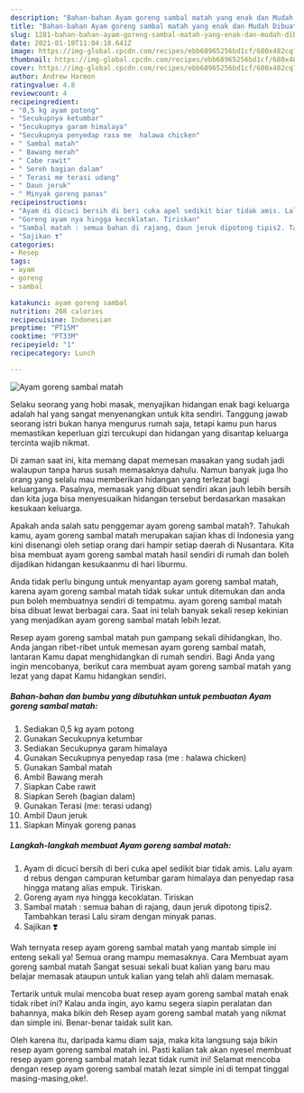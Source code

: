 ```yaml
---
description: "Bahan-bahan Ayam goreng sambal matah yang enak dan Mudah Dibuat"
title: "Bahan-bahan Ayam goreng sambal matah yang enak dan Mudah Dibuat"
slug: 1281-bahan-bahan-ayam-goreng-sambal-matah-yang-enak-dan-mudah-dibuat
date: 2021-01-10T11:04:18.641Z
image: https://img-global.cpcdn.com/recipes/ebb68965256bd1cf/680x482cq70/ayam-goreng-sambal-matah-foto-resep-utama.jpg
thumbnail: https://img-global.cpcdn.com/recipes/ebb68965256bd1cf/680x482cq70/ayam-goreng-sambal-matah-foto-resep-utama.jpg
cover: https://img-global.cpcdn.com/recipes/ebb68965256bd1cf/680x482cq70/ayam-goreng-sambal-matah-foto-resep-utama.jpg
author: Andrew Harmon
ratingvalue: 4.8
reviewcount: 4
recipeingredient:
- "0,5 kg ayam potong"
- "Secukupnya ketumbar"
- "Secukupnya garam himalaya"
- "Secukupnya penyedap rasa me  halawa chicken"
- " Sambal matah"
- " Bawang merah"
- " Cabe rawit"
- " Sereh bagian dalam"
- " Terasi me terasi udang"
- " Daun jeruk"
- " Minyak goreng panas"
recipeinstructions:
- "Ayam di dicuci bersih di beri cuka apel sedikit biar tidak amis. Lalu ayam d rebus dengan campuran ketumbar garam himalaya dan penyedap rasa hingga matang alias empuk. Tiriskan."
- "Goreng ayam nya hingga kecoklatan. Tiriskan"
- "Sambal matah : semua bahan di rajang, daun jeruk dipotong tipis2. Tambahkan terasi Lalu siram dengan minyak panas."
- "Sajikan ❣️"
categories:
- Resep
tags:
- ayam
- goreng
- sambal

katakunci: ayam goreng sambal 
nutrition: 208 calories
recipecuisine: Indonesian
preptime: "PT15M"
cooktime: "PT33M"
recipeyield: "1"
recipecategory: Lunch

---
```



![Ayam goreng sambal matah](https://img-global.cpcdn.com/recipes/ebb68965256bd1cf/680x482cq70/ayam-goreng-sambal-matah-foto-resep-utama.jpg)

Selaku seorang yang hobi masak, menyajikan hidangan enak bagi keluarga adalah hal yang sangat menyenangkan untuk kita sendiri. Tanggung jawab seorang istri bukan hanya mengurus rumah saja, tetapi kamu pun harus memastikan keperluan gizi tercukupi dan hidangan yang disantap keluarga tercinta wajib nikmat.

Di zaman  saat ini, kita memang dapat memesan masakan yang sudah jadi walaupun tanpa harus susah memasaknya dahulu. Namun banyak juga lho orang yang selalu mau memberikan hidangan yang terlezat bagi keluarganya. Pasalnya, memasak yang dibuat sendiri akan jauh lebih bersih dan kita juga bisa menyesuaikan hidangan tersebut berdasarkan masakan kesukaan keluarga. 



Apakah anda salah satu penggemar ayam goreng sambal matah?. Tahukah kamu, ayam goreng sambal matah merupakan sajian khas di Indonesia yang kini disenangi oleh setiap orang dari hampir setiap daerah di Nusantara. Kita bisa membuat ayam goreng sambal matah hasil sendiri di rumah dan boleh dijadikan hidangan kesukaanmu di hari liburmu.

Anda tidak perlu bingung untuk menyantap ayam goreng sambal matah, karena ayam goreng sambal matah tidak sukar untuk ditemukan dan anda pun boleh membuatnya sendiri di tempatmu. ayam goreng sambal matah bisa dibuat lewat berbagai cara. Saat ini telah banyak sekali resep kekinian yang menjadikan ayam goreng sambal matah lebih lezat.

Resep ayam goreng sambal matah pun gampang sekali dihidangkan, lho. Anda jangan ribet-ribet untuk memesan ayam goreng sambal matah, lantaran Kamu dapat menghidangkan di rumah sendiri. Bagi Anda yang ingin mencobanya, berikut cara membuat ayam goreng sambal matah yang lezat yang dapat Kamu hidangkan sendiri.

<!--inarticleads1-->

##### Bahan-bahan dan bumbu yang dibutuhkan untuk pembuatan Ayam goreng sambal matah:

1. Sediakan 0,5 kg ayam potong
1. Gunakan Secukupnya ketumbar
1. Sediakan Secukupnya garam himalaya
1. Gunakan Secukupnya penyedap rasa (me : halawa chicken)
1. Gunakan  Sambal matah
1. Ambil  Bawang merah
1. Siapkan  Cabe rawit
1. Siapkan  Sereh (bagian dalam)
1. Gunakan  Terasi (me: terasi udang)
1. Ambil  Daun jeruk
1. Siapkan  Minyak goreng panas




<!--inarticleads2-->

##### Langkah-langkah membuat Ayam goreng sambal matah:

1. Ayam di dicuci bersih di beri cuka apel sedikit biar tidak amis. Lalu ayam d rebus dengan campuran ketumbar garam himalaya dan penyedap rasa hingga matang alias empuk. Tiriskan.
1. Goreng ayam nya hingga kecoklatan. Tiriskan
1. Sambal matah : semua bahan di rajang, daun jeruk dipotong tipis2. Tambahkan terasi Lalu siram dengan minyak panas.
1. Sajikan ❣️




Wah ternyata resep ayam goreng sambal matah yang mantab simple ini enteng sekali ya! Semua orang mampu memasaknya. Cara Membuat ayam goreng sambal matah Sangat sesuai sekali buat kalian yang baru mau belajar memasak ataupun untuk kalian yang telah ahli dalam memasak.

Tertarik untuk mulai mencoba buat resep ayam goreng sambal matah enak tidak ribet ini? Kalau anda ingin, ayo kamu segera siapin peralatan dan bahannya, maka bikin deh Resep ayam goreng sambal matah yang nikmat dan simple ini. Benar-benar taidak sulit kan. 

Oleh karena itu, daripada kamu diam saja, maka kita langsung saja bikin resep ayam goreng sambal matah ini. Pasti kalian tak akan nyesel membuat resep ayam goreng sambal matah lezat tidak rumit ini! Selamat mencoba dengan resep ayam goreng sambal matah lezat simple ini di tempat tinggal masing-masing,oke!.

